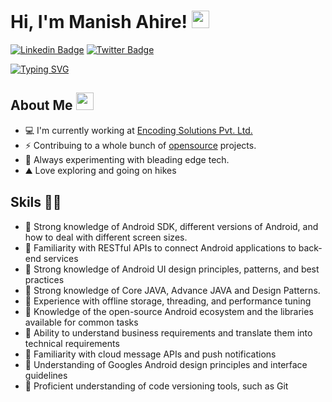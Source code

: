 # Hi, I'm Manish Ahire! <img src="https://media.giphy.com/media/hvRJCLFzcasrR4ia7z/giphy.gif" width="28"/>
[![Linkedin Badge](https://img.shields.io/badge/-LinkedIn-0e76a8?style=flat-square&logo=Linkedin&logoColor=white)](https://linkedin.com/in/manishahire)
[![Twitter Badge](https://img.shields.io/badge/-Twitter-00acee?style=flat-square&logo=Twitter&logoColor=white)](https://twitter.com/manish_b_ahire)
<!-- [![Medium Badge](https://img.shields.io/badge/Medium-12100E?style=flat-square&logo=Medium&logoColor=white)](https://medium.com/@themukeshsolanki)
[![Website Badge](https://img.shields.io/badge/Website-3b5998?style=flat-square&logo=google-chrome&logoColor=white)](https://www.mukeshsolanki.com/)
-->
[![Typing SVG](https://readme-typing-svg.herokuapp.com?font=comfortaa&color=%23F77B93&size=25&height=40&lines=Nice+to+meet+you!;I'm+a+Software+Engineer)](https://git.io/typing-svg)

## About Me <img src="https://c.tenor.com/uZFq07-ujK8AAAAi/man-shrugging-joypixels.gif" width="28"/>
* 💻 I'm currently working at <a href="https://www.encoding-solutions.com/">Encoding Solutions Pvt. Ltd.</a> 
* ⚡ Contribuing to a whole bunch of <a href="https://github.com/ManishAndroidIos/Master-Google-Place-API.git">opensource</a> projects.
* 🌱 Always experimenting with bleading edge tech. 
* ⛰️ Love exploring and going on hikes
<p align="center">

  
  ## Skils 👨‍💻
* 📱 Strong knowledge of Android SDK, different versions of Android, and how to deal with different screen sizes.
* 📱 Familiarity with RESTful APIs to connect Android applications to back-end services
* 📱 Strong knowledge of Android UI design principles, patterns, and best practices
* 📱 Strong knowledge of Core JAVA, Advance JAVA and Design Patterns.
* 📱  Experience with offline storage, threading, and performance tuning
* 📱  Knowledge of the open-source Android ecosystem and the libraries available for common tasks
* 📱  Ability to understand business requirements and translate them into technical requirements
* 📱  Familiarity with cloud message APIs and push notifications
* 📱  Understanding of Googles Android design principles and interface guidelines
* 📱  Proficient understanding of code versioning tools, such as Git
<p align="center">

  


